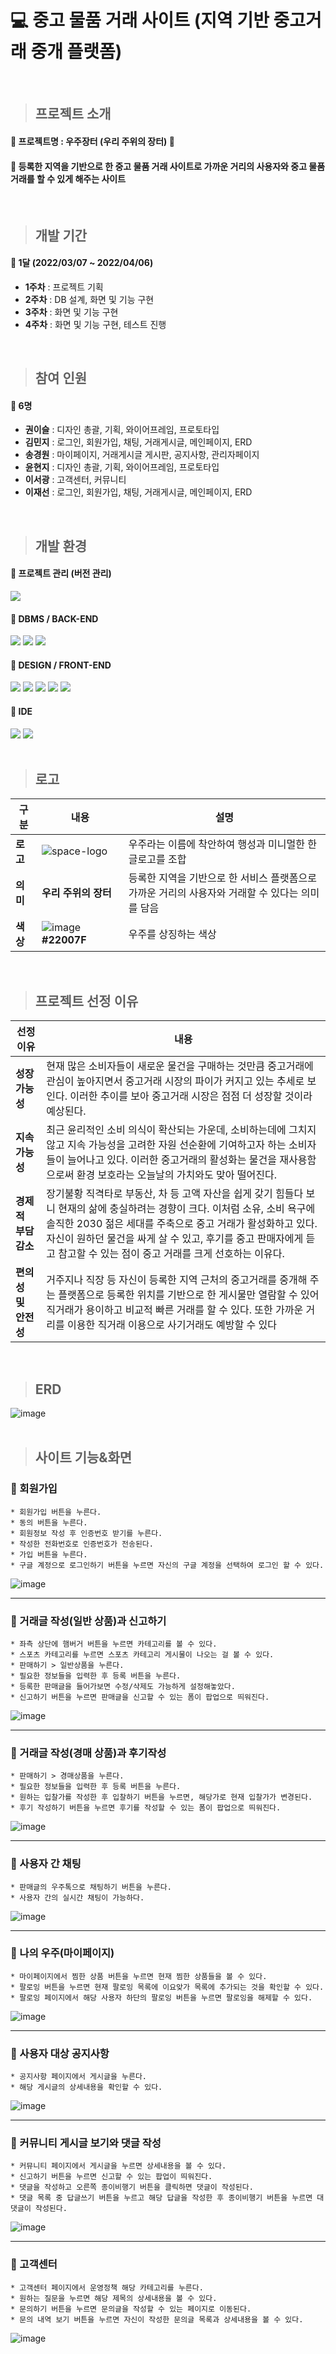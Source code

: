 # :computer: 중고 물품 거래 사이트 (지역 기반 중고거래 중개 플랫폼)
<br>

> ## 프로젝트 소개
#### :pushpin: 프로젝트명 : 우주장터 (우리 주위의 장터) :rocket:
#### :pushpin: 등록한 지역을 기반으로 한 중고 물품 거래 사이트로 가까운 거리의 사용자와 중고 물품 거래를 할 수 있게 해주는 사이트
<br>

> ## 개발 기간
 #### :pushpin: 1달 (2022/03/07 ~ 2022/04/06)
  * **1주차** : 프로젝트 기획
  * **2주차** : DB 설계, 화면 및 기능 구현
  * **3주차** : 화면 및 기능 구현
  * **4주차** : 화면 및 기능 구현, 테스트 진행
<br>

> ## 참여 인원
#### :pushpin: 6명
 * **권이슬** : 디자인 총괄, 기획, 와이어프레임, 프로토타입
 * **김민지** : 로그인, 회원가입, 채팅, 거래게시글, 메인페이지, ERD
 * **송경원** : 마이페이지, 거래게시글 게시판, 공지사항, 관리자페이지
 * **윤현지** : 디자인 총괄, 기획, 와이어프레임, 프로토타입
 * **이서광** : 고객센터, 커뮤니티
 * **이재선** : 로그인, 회원가입, 채팅, 거래게시글, 메인페이지, ERD
<br>

> ## 개발 환경
#### :pushpin: 프로젝트 관리 (버전 관리)
<img src="https://img.shields.io/badge/github-181717?style=for-the-badge&logo=github&logoColor=white">

#### :pushpin: DBMS / BACK-END
<img src="https://img.shields.io/badge/oracle-F80000?style=for-the-badge&logo=oracle&logoColor=white"> <img src="https://img.shields.io/badge/java-007396?style=for-the-badge&logo=java&logoColor=white"> <img src="https://img.shields.io/badge/spring-6DB33F?style=for-the-badge&logo=spring&logoColor=white">

#### :pushpin: DESIGN / FRONT-END
<img src="https://img.shields.io/badge/adobe xd-FF61F6?style=for-the-badge&logo=adobe xd&logoColor=white"> <img src="https://img.shields.io/badge/html5-E34F26?style=for-the-badge&logo=html5&logoColor=white"> <img src="https://img.shields.io/badge/css3-1572B6?style=for-the-badge&logo=css3&logoColor=white"> <img src="https://img.shields.io/badge/javascript-F7DF1E?style=for-the-badge&logo=javascript&logoColor=black"> <img src="https://img.shields.io/badge/jquery-0769AD?style=for-the-badge&logo=jquery&logoColor=white">
<br>

#### :pushpin: IDE
<img src="https://img.shields.io/badge/visual studio code-007ACC?style=for-the-badge&logo=visual studio code&logoColor=white"> <img src="https://img.shields.io/badge/eclipse ide-2C2255?style=for-the-badge&logo=eclipse ide&logoColor=white">
<br>
<br>

> ## 로고
|구분|내용|설명|
|---|---|---|
|**로고**|![space-logo](https://user-images.githubusercontent.com/85227582/162604662-22c40bba-a182-4646-9c36-8f9304188494.png)|우주라는 이름에 착안하여 행성과 미니멀한 한글로고를 조합|
|**의미**|**우리 주위의 장터**|등록한 지역을 기반으로 한 서비스 플랫폼으로<br>가까운 거리의 사용자와 거래할 수 있다는 의미를 담음|
|**색상**|![image](https://user-images.githubusercontent.com/85227582/162604466-89d96744-2d67-4338-8dcc-22ee9ea64e43.png) **#22007F**|우주를 상징하는 색상|
<br>

> ## 프로젝트 선정 이유
|선정이유|내용|
|---|---|
|**성장 가능성**|현재 많은 소비자들이 새로운 물건을 구매하는 것만큼 중고거래에 관심이 높아지면서 중고거래 시장의 파이가 커지고 있는 추세로 보인다. 이러한 추이를 보아 중고거래 시장은 점점 더 성장할 것이라 예상된다.|
|**지속 가능성**|최근 윤리적인 소비 의식이 확산되는 가운데, 소비하는데에 그치지 않고 지속 가능성을 고려한 자원 선순환에 기여하고자 하는 소비자들이 늘어나고 있다. 이러한 중고거래의 활성화는 물건을 재사용함으로써 환경 보호라는 오늘날의 가치와도 맞아 떨어진다.|
|**경제적 부담 감소**|장기불황 직격타로 부동산, 차 등 고액 자산을 쉽게 갖기 힘들다 보니 현재의 삶에 충실하려는 경향이 크다. 이처럼 소유, 소비 욕구에 솔직한 2030 젊은 세대를 주축으로 중고 거래가 활성화하고 있다. 자신이 원하던 물건을 싸게 살 수 있고, 후기를 중고 판매자에게 듣고 참고할 수 있는 점이 중고 거래를 크게 선호하는 이유다.|
|**편의성 및 안전성**|거주지나 직장 등 자신이 등록한 지역 근처의 중고거래를 중개해 주는 플랫폼으로 등록한 위치를 기반으로 한 게시물만 열람할 수 있어 직거래가 용이하고 비교적 빠른 거래를 할 수 있다. 또한 가까운 거리를 이용한 직거래 이용으로 사기거래도 예방할 수 있다
<br>

> ## ERD
![image](https://user-images.githubusercontent.com/85227582/162606542-88e318b8-10d4-4712-9d1b-25ec8cffa8f3.png)
<br>
<br>

> ## 사이트 기능&화면
### :pushpin: 회원가입
```
* 회원가입 버튼을 누른다.
* 동의 버튼을 누른다.
* 회원정보 작성 후 인증번호 받기를 누른다.
* 작성한 전화번호로 인증번호가 전송된다.
* 가입 버튼을 누른다.
* 구글 계정으로 로그인하기 버튼을 누르면 자신의 구글 계정을 선택하여 로그인 할 수 있다.
```
![image](https://user-images.githubusercontent.com/85227582/162606758-51744862-378a-4bda-b3a4-bedf97c5e1a9.png)

---
### :pushpin: 거래글 작성(일반 상품)과 신고하기
```
* 좌측 상단에 햄버거 버튼을 누르면 카테고리를 볼 수 있다.
* 스포츠 카테고리를 누르면 스포츠 카테고리 게시물이 나오는 걸 볼 수 있다.
* 판매하기 > 일반상품을 누른다.
* 필요한 정보들을 입력한 후 등록 버튼을 누른다.
* 등록한 판매글을 들어가보면 수정/삭제도 가능하게 설정해놓았다.
* 신고하기 버튼을 누르면 판매글을 신고할 수 있는 폼이 팝업으로 띄워진다.
```
![image](https://user-images.githubusercontent.com/85227582/162607218-8244ab04-1e8a-49c2-b511-962d6621bba2.png)

---
### :pushpin: 거래글 작성(경매 상품)과 후기작성
```
* 판매하기 > 경매상품을 누른다.
* 필요한 정보들을 입력한 후 등록 버튼을 누른다.
* 원하는 입찰가를 작성한 후 입찰하기 버튼을 누르면, 해당가로 현재 입찰가가 변경된다.
* 후기 작성하기 버튼을 누르면 후기를 작성할 수 있는 폼이 팝업으로 띄워진다.
```
![image](https://user-images.githubusercontent.com/85227582/162607388-df4a7e71-9dfa-44aa-8280-b4700826d4e3.png)

---
### :pushpin: 사용자 간 채팅
```
* 판매글의 우주톡으로 채팅하기 버튼을 누른다.
* 사용자 간의 실시간 채팅이 가능하다.
```
![image](https://user-images.githubusercontent.com/85227582/162607472-7c474ef5-51b6-413c-b02f-f871508218a9.png)

---
### :pushpin: 나의 우주(마이페이지)
```
* 마이페이지에서 찜한 상품 버튼을 누르면 현재 찜한 상품들을 볼 수 있다.
* 팔로잉 버튼을 누르면 현재 팔로잉 목록에 이요앚가 목록에 추가되는 것을 확인할 수 있다.
* 팔로잉 페이지에서 해당 사용자 하단의 팔로잉 버튼을 누르면 팔로잉을 해제할 수 있다.
```
![image](https://user-images.githubusercontent.com/85227582/162607577-692b7be5-849c-4f65-a866-35541e062b52.png)

---
### :pushpin: 사용자 대상 공지사항
```
* 공지사항 페이지에서 게시글을 누른다.
* 해당 게시글의 상세내용을 확인할 수 있다.
```
![image](https://user-images.githubusercontent.com/85227582/162607682-32969846-075d-49e9-9ae2-984eebd37bb6.png)

---
### :pushpin: 커뮤니티 게시글 보기와 댓글 작성
```
* 커뮤니티 페이지에서 게시글을 누르면 상세내용을 볼 수 있다.
* 신고하기 버튼을 누르면 신고할 수 있는 팝업이 띄워진다.
* 댓글을 작성하고 오른쪽 종이비행기 버튼을 클릭하면 댓글이 작성된다.
* 댓글 목록 중 답글쓰기 버튼을 누르고 해당 답글을 작성한 후 종이비행기 버튼을 누르면 대댓글이 작성된다.
```
![image](https://user-images.githubusercontent.com/85227582/162607809-a146586b-9410-4757-a1be-77bcaeb62985.png)

---
### :pushpin: 고객센터
```
* 고객센터 페이지에서 운영정책 해당 카테고리를 누른다.
* 원하는 질문을 누르면 해당 제목의 상세내용을 볼 수 있다.
* 문의하기 버튼을 누르면 문의글을 작성할 수 있는 페이지로 이동된다.
* 문의 내역 보기 버튼을 누르면 자신이 작성한 문의글 목록과 상세내용을 볼 수 있다.
```
![image](https://user-images.githubusercontent.com/85227582/162607893-58122080-3b06-46ae-b5d6-fa0a1ae4dc89.png)










